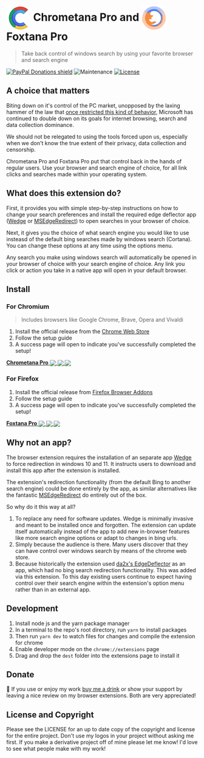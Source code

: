 # <img src="src/chrome-overrides/icons/64.png" align="center"> Chrometana Pro and <img src="src/firefox-overrides/icons/64.png" align="center"> Foxtana Pro

> Take back control of windows search by using your favorite browser and search engine

[![PayPal Donations shield](https://img.shields.io/badge/donations-paypal-blue.svg?style=flat-square)](https://PayPal.me/marcguiselin/3USD)
![Maintenance](https://img.shields.io/badge/maintenance-actively--developed-brightgreen.svg?style=flat-square)
[![License](https://img.shields.io/github/license/MarcGuiselin/chrometana-pro.svg?style=flat-square&color=orange)](https://github.com/MarcGuiselin/chrometana-pro/blob/master/LICENSE)

## A choice that matters

Biting down on it's control of the PC market, unopposed by the laxing hammer of the law that [once restricted this kind of behavior](https://en.wikipedia.org/wiki/United_States_v._Microsoft_Corp.), Microsoft has continued to double down on its goals for internet browsing, search and data collection dominance.

We should not be relegated to using the tools forced upon us, especially when we don't know the true extent of their privacy, data collection and censorship.

Chrometana Pro and Foxtana Pro put that control back in the hands of regular users. Use your browser and search engine of choice, for all link clicks and searches made within your operating system.

## What does this extension do?

First, it provides you with simple step-by-step instructions on how to change your search preferences and install the required edge deflector app ([Wedge](https://github.com/MarcGuiselin/wedge) or [MSEdgeRedirect](https://github.com/rcmaehl/MSEdgeRedirect)) to open searches in your browser of choice.

Next, it gives you the choice of what search engine you would like to use insteasd of the default bing searches made by windows search (Cortana). You can change these options at any time using the options menu.

Any search you make using windows search will automatically be opened in your browser of choice with your search engine of choice. Any link you click or action you take in a native app will open in your default browser. 

## Install

### For Chromium

> Includes browsers like Google Chrome, Brave, Opera and Vivaldi

1. Install the official release from the [Chrome Web Store](https://chrome.google.com/webstore/detail/chrometana-pro-redirect-c/lllggmgeiphnciplalhefnbpddbadfdi)
2. Follow the setup guide
3. A success page will open to indicate you've successfully completed the setup!

[__Chrometana Pro__ <img src="https://img.shields.io/chrome-web-store/v/lllggmgeiphnciplalhefnbpddbadfdi.svg?color=007ec6&style=flat-square" align="center"> <img src="https://img.shields.io/chrome-web-store/d/lllggmgeiphnciplalhefnbpddbadfdi.svg?color=4c1&style=flat-square" align="center"> <img src="https://img.shields.io/chrome-web-store/rating/lllggmgeiphnciplalhefnbpddbadfdi?color=orange&style=flat-square" align="center">](https://chrome.google.com/webstore/detail/chrometana-pro-redirect-c/lllggmgeiphnciplalhefnbpddbadfdi)

### For Firefox

1. Install the official release from [Firefox Browser Addons](https://chrome.google.com/webstore/detail/chrometana-pro-redirect-c/lllggmgeiphnciplalhefnbpddbadfdi)
2. Follow the setup guide
3. A success page will open to indicate you've successfully completed the setup!

[__Foxtana Pro__ <img src="https://img.shields.io/amo/v/foxtana-pro-redirect-cortana.svg?color=007ec6&style=flat-square" align="center"> <img src="https://img.shields.io/amo/users/foxtana-pro-redirect-cortana.svg?color=4c1&style=flat-square" align="center"> <img src="https://img.shields.io/amo/rating/foxtana-pro-redirect-cortana?color=orange&style=flat-square" align="center"> ](https://addons.mozilla.org/en-US/firefox/addon/foxtana-pro-redirect-cortana/)

## Why not an app?

The browser extension requires the installation of an separate app [Wedge](https://github.com/MarcGuiselin/wedge) to force redirection in windows 10 and 11. It instructs users to download and install this app after the extension is installed.

The extension's redirection functionality (from the default Bing to another search engine) could be done entirely by the app, as similar alternatives like the fantastic [MSEdgeRedirect](https://github.com/rcmaehl/MSEdgeRedirect) do entirely out of the box.

So why do it this way at all?

1. To replace any need for software updates. Wedge is minimally invasive and meant to be installed once and forgotten. The extension can update itself automatically instead of the app to add new in-browser features like more search engine options or adapt to changes in bing urls.
2. Simply because the audience is there. Many users discover that they can have control over windows search by means of the chrome web store.
3. Because historically the extension used [da2x's EdgeDeflector](https://github.com/da2x/EdgeDeflector) as an app, which had no bing search redirection functionality. This was added via this extension. To this day existing users continue to expect having control over their search engine within the extension's option menu rather than in an external app.

## Development

1. Install node js and the yarn package manager
2. In a terminal to the repo's root directory, run `yarn` to install packages
3. Then run `yarn dev` to watch files for changes and compile the extension for chrome
4. Enable developer mode on the `chrome://extensions` page
5. Drag and drop the `dest` folder into the extensions page to install it

## Donate

🍻 If you use or enjoy my work [buy me a drink](https://www.paypal.me/marcguiselin/3USD) or show your support by leaving a nice review on my browser extensions. Both are very appreciated! 

## License and Copyright

Please see the LICENSE for an up to date copy of the copyright and license for the entire project. Don't use my logos in your project without asking me first. If you make a derivative project off of mine please let me know! I'd love to see what people make with my work!
